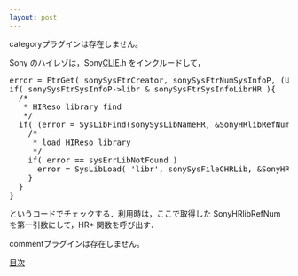```yaml
---
layout: post
---
```

<p><span class="error">categoryプラグインは存在しません。</span></p>
<p>Sony のハイレゾは，Sony<a href="http://www.sony.jp/CLIE/">CLIE</a>.h をインクルードして，</p>
<pre>error = FtrGet( sonySysFtrCreator, sonySysFtrNumSysInfoP, (UInt32*)&amp;sonySysFtrSysInfoP );
if( sonySysFtrSysInfoP-&gt;libr &amp; sonySysFtrSysInfoLibrHR ){
  /*
   * HIReso library find
   */
  if( (error = SysLibFind(sonySysLibNameHR, &amp;SonyHRlibRefNum)) ){
    /*
     * load HIReso library
     */
    if( error == sysErrLibNotFound )
      error = SysLibLoad( 'libr', sonySysFileCHRLib, &amp;SonyHRlibRefNum );
    }
  }
}
</pre>
<p>というコードでチェックする．利用時は，ここで取得した SonyHRlibRefNum を第一引数にして，HR* 関数を呼び出す．</p>
<p><span class="error">commentプラグインは存在しません。</span> </p>
<p><a href="/?page=Palm+Tips" class="wikipage">目次</a></p>
